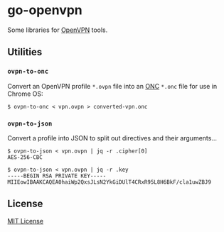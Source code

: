 # go-openvpn

Some libraries for [OpenVPN](https://openvpn.net/) tools.


## Utilities


### `ovpn-to-onc`

Convert an OpenVPN profile `*.ovpn` file into an [ONC](https://chromium.googlesource.com/chromium/src/+/master/components/onc/docs/onc_spec.md) `*.onc` file for use in Chrome OS:

    $ ovpn-to-onc < vpn.ovpn > converted-vpn.onc


### `ovpn-to-json`

Convert a profile into JSON to split out directives and their arguments...

    $ ovpn-to-json < vpn.ovpn | jq -r .cipher[0]
    AES-256-CBC

    $ ovpn-to-json < vpn.ovpn | jq -r .key
    -----BEGIN RSA PRIVATE KEY-----
    MIIEowIBAAKCAQEA0haiWp2QxsJLsN2YkGiDUlT4CRxR95L8H6BkF/cla1uwZBJ9


## License

[MIT License](LICENSE)
